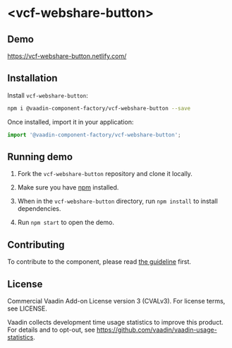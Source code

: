 # &lt;vcf-webshare-button&gt;

## Demo

https://vcf-webshare-button.netlify.com/

## Installation

Install `vcf-webshare-button`:

```sh
npm i @vaadin-component-factory/vcf-webshare-button --save
```

Once installed, import it in your application:

```js
import '@vaadin-component-factory/vcf-webshare-button';
```

## Running demo

1. Fork the `vcf-webshare-button` repository and clone it locally.

1. Make sure you have [npm](https://www.npmjs.com/) installed.

1. When in the `vcf-webshare-button` directory, run `npm install` to install dependencies.

1. Run `npm start` to open the demo.

## Contributing

To contribute to the component, please read [the guideline](https://github.com/vaadin/vaadin-core/blob/master/CONTRIBUTING.md) first.

## License

Commercial Vaadin Add-on License version 3 (CVALv3). For license terms, see LICENSE.

Vaadin collects development time usage statistics to improve this product. For details and to opt-out, see https://github.com/vaadin/vaadin-usage-statistics.
